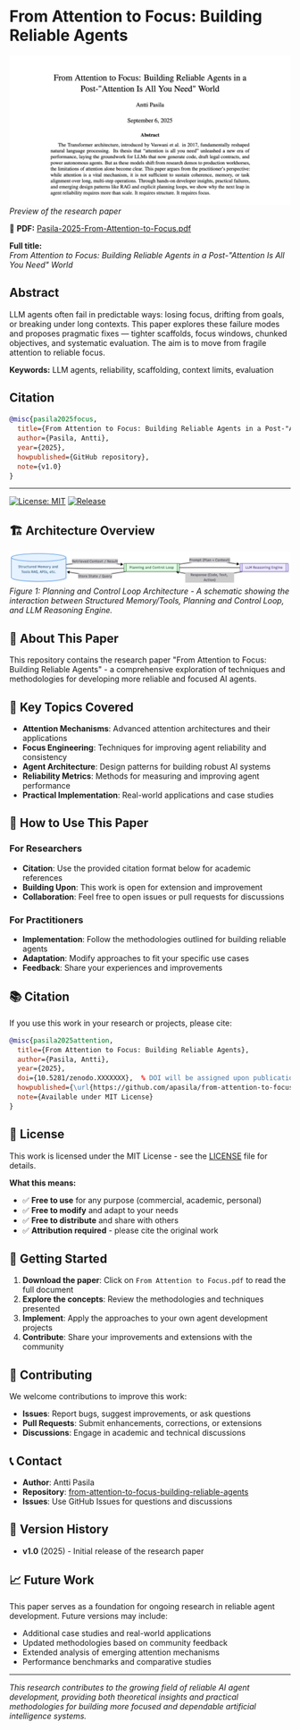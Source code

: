 # From Attention to Focus: Building Reliable Agents

![Paper Preview](Focus.png)
*Preview of the research paper*

📄 **PDF:** [Pasila-2025-From-Attention-to-Focus.pdf](./Pasila-2025-From-Attention-to-Focus.pdf)

**Full title:**  
*From Attention to Focus: Building Reliable Agents in a Post-"Attention Is All You Need" World*

## Abstract
LLM agents often fail in predictable ways: losing focus, drifting from goals, or breaking under long contexts. This paper explores these failure modes and proposes pragmatic fixes — tighter scaffolds, focus windows, chunked objectives, and systematic evaluation. The aim is to move from fragile attention to reliable focus.

**Keywords:** LLM agents, reliability, scaffolding, context limits, evaluation

## Citation
```bibtex
@misc{pasila2025focus,
  title={From Attention to Focus: Building Reliable Agents in a Post-"Attention Is All You Need" World},
  author={Pasila, Antti},
  year={2025},
  howpublished={GitHub repository},
  note={v1.0}
}
```

---

[![License: MIT](https://img.shields.io/badge/License-MIT-yellow.svg)](https://opensource.org/licenses/MIT)
[![Release](https://img.shields.io/badge/release-v1.0-blue.svg)](https://github.com/apasila/from-attention-to-focus-building-reliable-agents/releases/tag/v1.0)

## 🏗️ Architecture Overview

![Agent Architecture](figure1.png)
*Figure 1: Planning and Control Loop Architecture - A schematic showing the interaction between Structured Memory/Tools, Planning and Control Loop, and LLM Reasoning Engine.*

## 📄 About This Paper

This repository contains the research paper "From Attention to Focus: Building Reliable Agents" - a comprehensive exploration of techniques and methodologies for developing more reliable and focused AI agents.

## 🎯 Key Topics Covered

- **Attention Mechanisms**: Advanced attention architectures and their applications
- **Focus Engineering**: Techniques for improving agent reliability and consistency
- **Agent Architecture**: Design patterns for building robust AI systems
- **Reliability Metrics**: Methods for measuring and improving agent performance
- **Practical Implementation**: Real-world applications and case studies

## 📖 How to Use This Paper

### For Researchers
- **Citation**: Use the provided citation format below for academic references
- **Building Upon**: This work is open for extension and improvement
- **Collaboration**: Feel free to open issues or pull requests for discussions

### For Practitioners
- **Implementation**: Follow the methodologies outlined for building reliable agents
- **Adaptation**: Modify approaches to fit your specific use cases
- **Feedback**: Share your experiences and improvements

## 📚 Citation

If you use this work in your research or projects, please cite:

```bibtex
@misc{pasila2025attention,
  title={From Attention to Focus: Building Reliable Agents},
  author={Pasila, Antti},
  year={2025},
  doi={10.5281/zenodo.XXXXXXX},  % DOI will be assigned upon publication
  howpublished={\url{https://github.com/apasila/from-attention-to-focus-building-reliable-agents}},
  note={Available under MIT License}
}
```

## 📄 License

This work is licensed under the MIT License - see the [LICENSE](LICENSE) file for details.

**What this means:**
- ✅ **Free to use** for any purpose (commercial, academic, personal)
- ✅ **Free to modify** and adapt to your needs
- ✅ **Free to distribute** and share with others
- ✅ **Attribution required** - please cite the original work

## 🚀 Getting Started

1. **Download the paper**: Click on `From Attention to Focus.pdf` to read the full document
2. **Explore the concepts**: Review the methodologies and techniques presented
3. **Implement**: Apply the approaches to your own agent development projects
4. **Contribute**: Share your improvements and extensions with the community

## 🤝 Contributing

We welcome contributions to improve this work:

- **Issues**: Report bugs, suggest improvements, or ask questions
- **Pull Requests**: Submit enhancements, corrections, or extensions
- **Discussions**: Engage in academic and technical discussions

## 📞 Contact

- **Author**: Antti Pasila
- **Repository**: [from-attention-to-focus-building-reliable-agents](https://github.com/apasila/from-attention-to-focus-building-reliable-agents)
- **Issues**: Use GitHub Issues for questions and discussions

## 🔄 Version History

- **v1.0** (2025) - Initial release of the research paper

## 📈 Future Work

This paper serves as a foundation for ongoing research in reliable agent development. Future versions may include:

- Additional case studies and real-world applications
- Updated methodologies based on community feedback
- Extended analysis of emerging attention mechanisms
- Performance benchmarks and comparative studies

---

*This research contributes to the growing field of reliable AI agent development, providing both theoretical insights and practical methodologies for building more focused and dependable artificial intelligence systems.*
